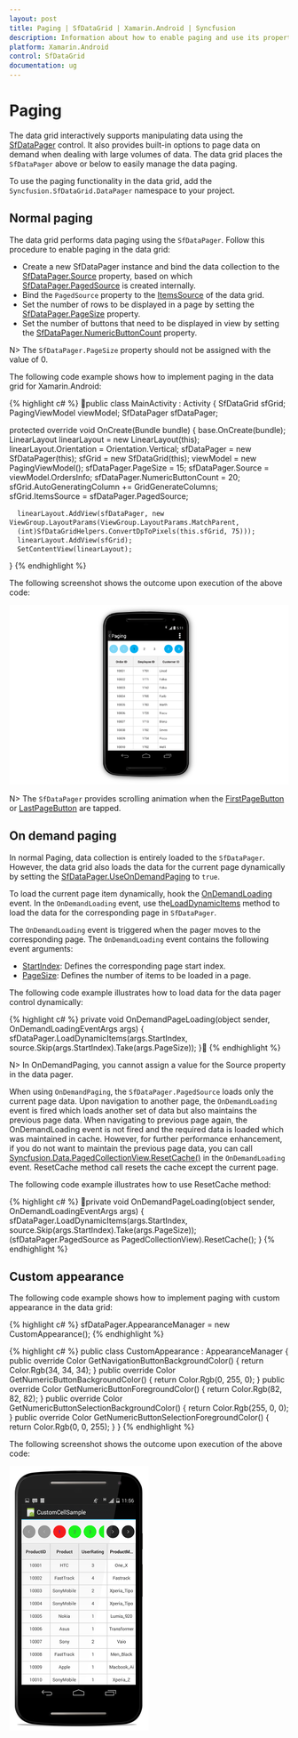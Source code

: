 ```yaml
---
layout: post
title: Paging | SfDataGrid | Xamarin.Android | Syncfusion
description: Information about how to enable paging and use its properties
platform: Xamarin.Android
control: SfDataGrid
documentation: ug
---
```


# Paging

The data grid interactively supports manipulating data using the [SfDataPager](http://help.syncfusion.com/cr/xamarin-android/Syncfusion.SfDataGrid.DataPager.html) control. It also provides built-in options to page data on demand when dealing with large volumes of data. The data grid places the `SfDataPager` above or below to easily manage the data paging.

To use the paging functionality in the data grid, add the `Syncfusion.SfDataGrid.DataPager` namespace to your project.

## Normal paging

The data grid performs data paging using the `SfDataPager`. Follow this procedure to enable paging in the data grid:

* Create a new SfDataPager instance and bind the data collection to the [SfDataPager.Source](https://help.syncfusion.com/cr/xamarin-android/Syncfusion.SfDataGrid.DataPager.SfDataPager.html#Syncfusion_SfDataGrid_DataPager_SfDataPager_Source) property, based on which [SfDataPager.PagedSource](https://help.syncfusion.com/cr/xamarin-android/Syncfusion.SfDataGrid.DataPager.SfDataPager.html#Syncfusion_SfDataGrid_DataPager_SfDataPager_PagedSource) is created internally. 
* Bind the `PagedSource` property to the [ItemsSource](https://help.syncfusion.com/cr/xamarin-android/Syncfusion.SfDataGrid.SfDataGrid.html#Syncfusion_SfDataGrid_SfDataGrid_ItemsSource) of the data grid. 
* Set the number of rows to be displayed in a page by setting the [SfDataPager.PageSize](https://help.syncfusion.com/cr/xamarin-android/Syncfusion.SfDataGrid.DataPager.SfDataPager.html#Syncfusion_SfDataGrid_DataPager_SfDataPager_PageSize) property.
* Set the number of buttons that need to be displayed in view by setting the [SfDataPager.NumericButtonCount](https://help.syncfusion.com/cr/xamarin-android/Syncfusion.SfDataGrid.DataPager.SfDataPager.html#Syncfusion_SfDataGrid_DataPager_SfDataPager_NumericButtonCount) property.

N> The `SfDataPager.PageSize` property should not be assigned with the value of 0.

The following code example shows how to implement paging in the data grid for Xamarin.Android:

{% highlight c# %}
public class MainActivity : Activity
{
   SfDataGrid sfGrid;
   PagingViewModel viewModel;
   SfDataPager sfDataPager;
  
   protected override void OnCreate(Bundle bundle)
   {
      base.OnCreate(bundle);
      LinearLayout linearLayout = new LinearLayout(this);
      linearLayout.Orientation = Orientation.Vertical;
      sfDataPager = new SfDataPager(this);
      sfGrid = new SfDataGrid(this);
      viewModel = new PagingViewModel();
      sfDataPager.PageSize = 15;
      sfDataPager.Source =  viewModel.OrdersInfo;
      sfDataPager.NumericButtonCount = 20;
      sfGrid.AutoGeneratingColumn += GridGenerateColumns;
      sfGrid.ItemsSource = sfDataPager.PagedSource;

      linearLayout.AddView(sfDataPager, new ViewGroup.LayoutParams(ViewGroup.LayoutParams.MatchParent,    
      (int)SfDataGridHelpers.ConvertDpToPixels(this.sfGrid, 75)));
      linearLayout.AddView(sfGrid);
      SetContentView(linearLayout);
}
{% endhighlight %}

The following screenshot shows the outcome upon execution of the above code:

![](SfDataGrid_images/Paging.png)

N> The `SfDataPager` provides scrolling animation when the [FirstPageButton](http://help.syncfusion.com/cr/xamarin-android/Syncfusion.SfDataGrid.DataPager.NavigationButtons.html) or [LastPageButton](http://help.syncfusion.com/cr/xamarin-android/Syncfusion.SfDataGrid.DataPager.NavigationButtons.html) are tapped.

## On demand paging	

In normal Paging, data collection is entirely loaded to the `SfDataPager`. However, the data grid also loads the data for the current page dynamically by setting the [SfDataPager.UseOnDemandPaging](https://help.syncfusion.com/cr/xamarin-android/Syncfusion.SfDataGrid.DataPager.SfDataPager.html#Syncfusion_SfDataGrid_DataPager_SfDataPager_UseOnDemandPaging) to `true`.

To load the current page item dynamically, hook the [OnDemandLoading](https://help.syncfusion.com/cr/xamarin-android/Syncfusion.SfDataGrid.DataPager.SfDataPager.html) event. In the `OnDemandLoading` event, use the[LoadDynamicItems](https://help.syncfusion.com/cr/xamarin-android/Syncfusion.SfDataGrid.DataPager.SfDataPager.html#Syncfusion_SfDataGrid_DataPager_SfDataPager_LoadDynamicItems_System_Int32_System_Collections_IEnumerable_) method to load the data for the corresponding page in `SfDataPager`.

The `OnDemandLoading` event is triggered when the pager moves to the corresponding page. The `OnDemandLoading` event contains the following event arguments:

* [StartIndex](https://help.syncfusion.com/cr/xamarin-android/Syncfusion.SfDataGrid.DataPager.OnDemandLoadingEventArgs.html#Syncfusion_SfDataGrid_DataPager_OnDemandLoadingEventArgs_StartIndex): Defines the corresponding page start index.
* [PageSize](https://help.syncfusion.com/cr/xamarin-android/Syncfusion.SfDataGrid.DataPager.OnDemandLoadingEventArgs.html#Syncfusion_SfDataGrid_DataPager_OnDemandLoadingEventArgs_PageSize): Defines the number of items to be loaded in a page.

The following code example illustrates how to load data for the data pager control dynamically:

{% highlight c# %}
private void OnDemandPageLoading(object sender, OnDemandLoadingEventArgs args)
{
   sfDataPager.LoadDynamicItems(args.StartIndex, source.Skip(args.StartIndex).Take(args.PageSize));
}
{% endhighlight %}

N> In OnDemandPaging, you cannot assign a value for the Source property in the data pager.

When using `OnDemandPaging`, the `SfDataPager.PagedSource` loads only the current page data. Upon navigation to another page, the `OnDemandLoading` event is fired which loads another set of data but also maintains the previous page data. When navigating to previous page again, the OnDemandLoading event is not fired and the required data is loaded which was maintained in cache. However, for further performance enhancement, if you do not want to maintain the previous page data, you can call [Syncfusion.Data.PagedCollectionView.ResetCache()](https://help.syncfusion.com/cr/xamarin-android/Syncfusion.Data.PagedCollectionView.html#Syncfusion_Data_PagedCollectionView_ResetCache) in the `OnDemandLoading` event. ResetCache method call resets the cache except the current page.

The following code example illustrates how to use ResetCache method:

{% highlight c# %}
private void OnDemandPageLoading(object sender, OnDemandLoadingEventArgs args)
{
  sfDataPager.LoadDynamicItems(args.StartIndex, source.Skip(args.StartIndex).Take(args.PageSize));
  (sfDataPager.PagedSource as PagedCollectionView).ResetCache();
}
{% endhighlight %}

## Custom appearance

The following code example shows how to implement paging with custom appearance in the data grid:

{% highlight c# %}
sfDataPager.AppearanceManager = new CustomAppearance();
{% endhighlight %}

{% highlight c# %}
public class CustomAppearance : AppearanceManager
{
    public override Color GetNavigationButtonBackgroundColor()
    {
        return Color.Rgb(34, 34, 34);
    }
    public override Color GetNumericButtonBackgroundColor()
    {
        return Color.Rgb(0, 255, 0);
    }
    public override Color GetNumericButtonForegroundColor()
    {
        return Color.Rgb(82, 82, 82);
    }
    public override Color GetNumericButtonSelectionBackgroundColor()
    {
        return Color.Rgb(255, 0, 0);
    }
    public override Color GetNumericButtonSelectionForegroundColor()
    {
        return Color.Rgb(0, 0, 255);
    }
}
{% endhighlight %}

The following screenshot shows the outcome upon execution of the above code: 

![](SfDataGrid_images/CustomPageAppearence.png)
